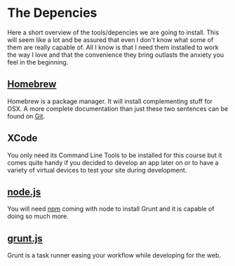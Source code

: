 # The Depencies

Here a short overview of the tools/depencies we are going to install. This will seem like a lot and be assured that even I don't know what some of them are really capable of. All I know is that I need them installed to work the way I love and that the convenience they bring outlasts the anxiety you feel in the beginning.

## [Homebrew](http://brew.sh/)

Homebrew is a package manager. It will install complementing stuff for OSX. A more complete documentation than just these two sentences can be found on [Git](https://github.com/Homebrew/homebrew).

## XCode

You only need its Command Line Tools to be installed for this course but it comes quite handy if you decided to develop an app later on or to have a variety of virtual devices to test your site during development.

## [node.js](http://nodejs.org/)

You will need [npm](https://www.npmjs.org/) coming with node to install Grunt and it is capable of doing so much more.

## [grunt.js](http://gruntjs.com)

Grunt is a task runner easing your workflow while developing for the web.